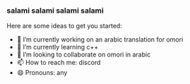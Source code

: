 ### salami salami salami salami
Here are some ideas to get you started:

- 🔭 I’m currently working on an arabic translation for omori
- 🌱 I’m currently learning c++
- 👯 I’m looking to collaborate on omori in arabic
- 📫 How to reach me: discord
- 😄 Pronouns: any

